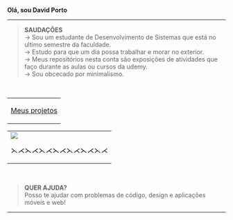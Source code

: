 **Olá, sou David Porto**

----
>**SAUDAÇÕES**<br>
→ Sou um estudante de Desenvolvimento de Sistemas que está no ultimo semestre da faculdade.\
→ Estudo para que um dia possa trabalhar e morar no exterior.\
→ Meus repositórios nesta conta são exposições de atividades que faço durante as aulas ou cursos da udemy.\
→ Sou obcecado por minimalismo.


<br>

<table align="center">
<td>
<p align="center">
<a href="https://github.com/davidevol?tab=repositories">Meus projetos</a>
</p>
</td>

</table>

<table align="center">
<td>
<img src="https://github-readme-stats.vercel.app/api/top-langs/?username=davidevol&langs_count=15&title_color=58a6ff&hide_border=true&layout=compact&hide=Jupyter%20Notebook,php,html,css&bg_color=00000000">
  <p align="center">⋋⋌⋋⋌⋋⋌⋋⋌⋋⋌⋋⋌⋋⋌</p>
</td>
</table>
<br>


>**QUER AJUDA?**<br>
Posso te ajudar com problemas de código, design e aplicações móveis e web!

----
